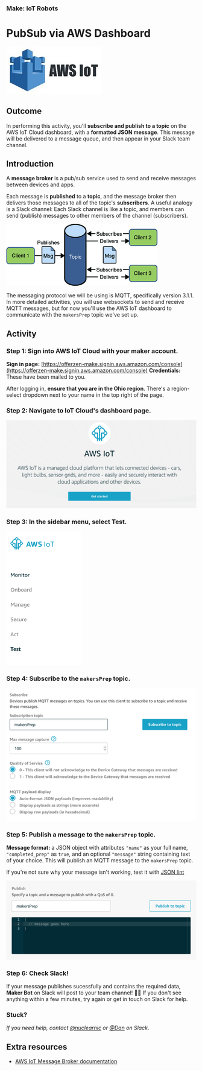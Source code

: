 ### Make: IoT Robots
# PubSub via AWS Dashboard

![AWS IoT logo](/images/aws-iot-logo.jpg)

## Outcome

In performing this activity, you'll __subscribe and publish to a topic__ on the AWS IoT Cloud dashboard, with a __formatted JSON message__. This message will be delivered to a message queue, and then appear in your Slack team channel.

## Introduction

A **message broker** is a pub/sub service used to send and receive messages between devices and apps.

Each message is **published** to a **topic**, and the message broker then delivers those messages to all of the topic's **subscribers**. A useful analogy is a Slack channel: Each Slack channel is like a topic, and members can send (publish) messages to other members of the channel (subscribers).

![PubSub flow](/images/pubsub-flow.gif)

The messaging protocol we will be using is MQTT, specifically version 3.1.1. In more detailed activities, you will use websockets to send and receive MQTT messages, but for now you'll use the AWS IoT dashboard to communicate with the `makersPrep` topic we've set up.


## Activity

### Step 1: Sign into AWS IoT Cloud with your maker account.

**Sign in page:** [https://offerzen-make.signin.aws.amazon.com/console](https://offerzen-make.signin.aws.amazon.com/console)
**Credentials:** These have been mailed to you.

After logging in, **ensure that you are in the Ohio region**. There's a region-select dropdown next to your name in the top right of the page.

### Step 2: Navigate to IoT Cloud's dashboard page.

  ![IoT Cloud dashboard landing](images/aws_iot_landing.png)


### Step 3: In the sidebar menu, select **Test**.

  <img src="images/aws_iot_sidebar.png" width=200 />


### Step 4: Subscribe to the `makersPrep` topic.

  <img src="images/aws_iot_subscribe.png" width=650 />


### Step 5: Publish a message to the `makersPrep` topic.

  **Message format:** a JSON object with attributes `"name"` as your full name, `"completed_prep"` as `true`, and an optional `"message"` string containing text of your choice. This will publish an MQTT message to the `makersPrep` topic.

  If you're not sure why your message isn't working, test it with [JSON lint](https://jsonlint.com)

  <img src="images/aws_iot_publish.png" alt="images/aws_iot_publish.png" width=650 />



### Step 6: Check Slack!

If your message publishes sucessfully and contains the required data, **Maker Bot** on Slack will post to your team channel! 🤖🌈 If you don't see anything within a few minutes, try again or get in touch on Slack for help.


### Stuck?

_If you need help, contact [@nuclearnic](https://offerzen-make.slack.com/messages/DA5HF1659) or [@Dan](https://offerzen-make.slack.com/messages/D9M8BBRNW) on Slack._



## Extra resources
- [AWS IoT Message Broker documentation](https://docs.aws.amazon.com/iot/latest/developerguide/iot-message-broker.html)


